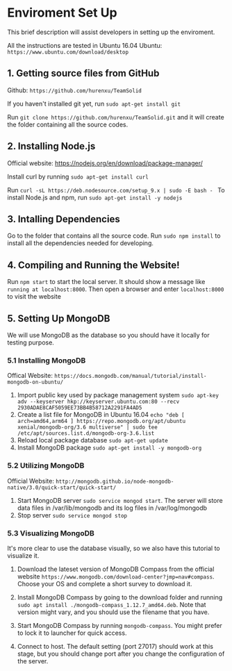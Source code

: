 # Enviroment Set Up 
This brief description will assist developers in setting up the enviroment.

All the instructions are tested in Ubuntu 16.04
Ubuntu: `https://www.ubuntu.com/download/desktop`

## 1. Getting source files from GitHub
Github: `https://github.com/hurenxu/TeamSolid`

If you haven't installed git yet, run `sudo apt-get install git`

Run `git clone https://github.com/hurenxu/TeamSolid.git` and it will create the folder containing all the source codes.

## 2. Installing Node.js
Official website: https://nodejs.org/en/download/package-manager/

Install curl by running `sudo apt-get install curl`

Run `curl -sL https://deb.nodesource.com/setup_9.x | sudo -E bash - `
To install Node.js and npm, run `sudo apt-get install -y nodejs`  

## 3. Intalling Dependencies
Go to the folder that contains all the source code.
Run `sudo npm install` to install all the dependencies needed for developing.

## 4. Compiling and Running the Website!
Run `npm start` to start the local server. It should show a message like `running at localhost:8000`. Then open a browser and enter `localhost:8000` to visit the website

## 5. Setting Up MongoDB
We will use MongoDB as the database so you should have it locally for testing purpose.

### 5.1 Installing MongoDB
Offical Website: `https://docs.mongodb.com/manual/tutorial/install-mongodb-on-ubuntu/`

1. Import public key used by package management system `sudo apt-key adv --keyserver hkp://keyserver.ubuntu.com:80 --recv 2930ADAE8CAF5059EE73BB4B58712A2291FA4AD5`
2. Create a list file for MongoDB in Ubuntu 16.04 `echo "deb [ arch=amd64,arm64 ] https://repo.mongodb.org/apt/ubuntu xenial/mongodb-org/3.6 multiverse" | sudo tee /etc/apt/sources.list.d/mongodb-org-3.6.list`
3. Reload local package database `sudo apt-get update`
4. Install MongoDB package `sudo apt-get install -y mongodb-org`

### 5.2 Utilizing MongoDB
Official Website: `http://mongodb.github.io/node-mongodb-native/3.0/quick-start/quick-start/`

1. Start MongoDB server `sudo service mongod start`. The server will store data files in /var/lib/mongodb and its log files in /var/log/mongodb
2. Stop server `sudo service mongod stop`

### 5.3 Visualizing MongoDB
It's more clear to use the database visually, so we also have this tutorial to visualize it.

1. Download the lateset version of MongoDB Compass from the official website `https://www.mongodb.com/download-center?jmp=nav#compass`. Choose your OS and complete a short survey to download it.

2. Install MongoDB Compass by going to the download folder and running `sudo apt install ./mongodb-compass_1.12.7_amd64.deb`. Note that version might vary, and you should use the filename that you have.

3. Start MongoDB Compass by running `mongodb-compass`. You might prefer to lock it to launcher for quick access.

4. Connect to host. The default setting (port 27017) should work at this stage, but you should change port after you change the configuration of the server.


